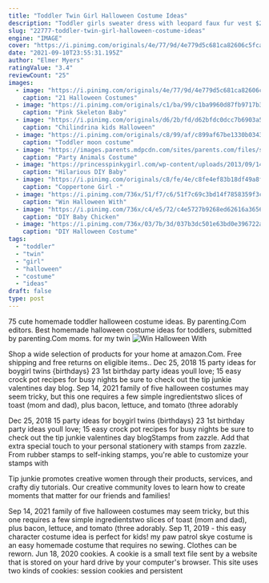 ```yaml
---
title: "Toddler Twin Girl Halloween Costume Ideas"
description: "Toddler girls sweater dress with leopard faux fur vest $24.99 compare at $36 see similar styles  (toddler girl) $16.99 compare at $30 see similar styles hide similar styles quick look. Black"
slug: "22777-toddler-twin-girl-halloween-costume-ideas"
engine: "IMAGE"
cover: "https://i.pinimg.com/originals/4e/77/9d/4e779d5c681ca82606c5fca3d4039134.jpg"
date: "2021-09-10T23:55:31.195Z"
author: "Elmer Myers"
ratingValue: "3.4"
reviewCount: "25"
images:
  - image: "https://i.pinimg.com/originals/4e/77/9d/4e779d5c681ca82606c5fca3d4039134.jpg"
    caption: "21 Halloween Costumes"
  - image: "https://i.pinimg.com/originals/c1/ba/99/c1ba9960d87fb9717b306ea665d1b808.jpg"
    caption: "Pink Skeleton Baby"
  - image: "https://i.pinimg.com/originals/d6/2b/fd/d62bfdc0dcc7b6903a53f2b92dbca7b0.jpg"
    caption: "Chilindrina kids Halloween"
  - image: "https://i.pinimg.com/originals/c8/99/af/c899af67be1330b03436353a5f6f701c.jpg"
    caption: "Toddler moon costume"
  - image: "https://images.parents.mdpcdn.com/sites/parents.com/files/styles/scale_1500_1500/public/images/550_102120663.jpg"
    caption: "Party Animals Costume"
  - image: "https://princesspinkygirl.com/wp-content/uploads/2013/09/14691431_1340302832667193_1224458448161087994_o-1024x1024.jpg"
    caption: "Hilarious DIY Baby"
  - image: "https://i.pinimg.com/originals/c8/fe/4e/c8fe4ef83b18df49a8f9fc7d018bff1c.jpg"
    caption: "Coppertone Girl -"
  - image: "https://i.pinimg.com/736x/51/f7/c6/51f7c69c3bd14f7858359f3c772c25d0--colonel-sanders-costume-halloween-costume-ideas.jpg"
    caption: "Win Halloween With"
  - image: "https://i.pinimg.com/736x/c4/e5/72/c4e5727b9268ed62616a36564c229ebe--premier-halloween-chicken-costumes.jpg"
    caption: "DIY Baby Chicken"
  - image: "https://i.pinimg.com/736x/03/7b/3d/037b3dc501e63bd0e396722adaf5c29f--sibling-halloween-costumes-clever-halloween-costumes.jpg"
    caption: "DIY Halloween Costume"
tags:
  - "toddler"
  - "twin"
  - "girl"
  - "halloween"
  - "costume"
  - "ideas"
draft: false
type: post
---
```


75 cute homemade toddler halloween costume ideas. By parenting.Com editors. Best homemade halloween costume ideas for toddlers, submitted by parenting.Com moms.  for my twin
![Win Halloween With](https://i.pinimg.com/736x/51/f7/c6/51f7c69c3bd14f7858359f3c772c25d0--colonel-sanders-costume-halloween-costume-ideas.jpg "Win Halloween With")

Shop a wide selection of products for your home at amazon.Com. Free shipping and free returns on eligible items.. Dec 25, 2018 15 party ideas for boygirl twins {birthdays} 23 1st birthday party ideas youll love; 15 easy crock pot recipes for busy nights be sure to check out the tip junkie valentines day blog. Sep 14, 2021 family of five halloween costumes may seem tricky, but this one requires a few simple ingredientstwo slices of toast (mom and dad), plus bacon, lettuce, and tomato (three adorably
<!--inArticleAds-->

<!--galleryOne-->

Dec 25, 2018 15 party ideas for boygirl twins {birthdays} 23 1st birthday party ideas youll love; 15 easy crock pot recipes for busy nights be sure to check out the tip junkie valentines day blogStamps from zazzle. Add that extra special touch to your personal stationery with stamps from zazzle. From rubber stamps to self-inking stamps, you're able to customize your stamps with
<!--inArticleAds-->

<!--galleryTwo-->

Tip junkie promotes creative women through their products, services, and crafty diy tutorials. Our creative community loves to learn how to create moments that matter for our friends and families!
<!--galleryThree-->

Sep 14, 2021 family of five halloween costumes may seem tricky, but this one requires a few simple ingredientstwo slices of toast (mom and dad), plus bacon, lettuce, and tomato (three adorably. Sep 11, 2019 - this easy character costume idea is perfect for kids! my paw patrol skye costume is an easy homemade costume that requires no sewing. Clothes can be reworn. Jun 18, 2020 cookies. A cookie is a small text file sent by a website that is stored on your hard drive by your computer's browser. This site uses two kinds of cookies: session cookies and persistent